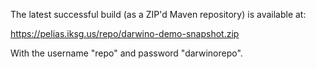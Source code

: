 The latest successful build (as a ZIP'd Maven repository) is available at:

https://pelias.iksg.us/repo/darwino-demo-snapshot.zip

With the username "repo" and password "darwinorepo".
